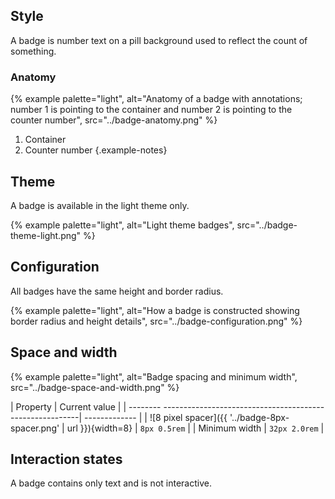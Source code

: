 ## Style 
A badge is number text on a pill background used to reflect the count of something.

### Anatomy 
{% example palette="light",
          alt="Anatomy of a badge with annotations; number 1 is pointing to the container and number 2 is pointing to the counter number",
          src="../badge-anatomy.png" %}

1. Container
2. Counter number
{.example-notes}

## Theme 
A badge is available in the light theme only.

{% example palette="light",
          alt="Light theme badges",
          src="../badge-theme-light.png" %}

## Configuration 
All badges have the same height and border radius.

{% example palette="light",
          alt="How a badge is constructed showing border radius and height details",
          src="../badge-configuration.png" %}

## Space and width 
{% example palette="light",
          alt="Badge spacing and minimum width",
          src="../badge-space-and-width.png" %}

| Property                                                          | Current value |
| -------- ---------------------------------------------------------| ------------- |
| ![8 pixel spacer]({{ '../badge-8px-spacer.png' | url }}){width=8} | `8px 0.5rem`  |
| Minimum width                                                     | `32px 2.0rem` |

## Interaction states 
A badge contains only text and is not interactive.